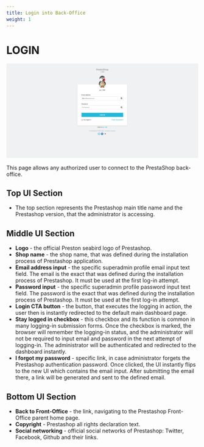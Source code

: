 ```yaml
---
title: Login into Back-Office
weight: 1
---
```

# LOGIN

![Login UI](static/login.png)

This page allows any authorized user to connect to the PrestaShop back-office. 

## Top UI Section

- The top section represents the Prestashop main title name and the Prestashop version, that the administrator is accessing.

## Middle UI Section

- **Logo** - the official Preston seabird logo of Prestashop.
- **Shop name** - the shop name, that was defined during the installation process of Prestashop application.
- **Email address input** - the specific superadmin profile email input text field. The email is the exact that was defined during the installation process of Prestashop. It must be used at the first log-in attempt. 
- **Password input** - the specific superadmin profile password input text field. The password is the exact that was defined during the installation process of Prestashop. It must be used at the first log-in attempt. 
- **Login CTA button** - the button, that executes the logging in action, the user then is instantly redirected to the default main dashboard page.
- **Stay logged in checkbox** - this checkbox and its function is common in many logging-in submission forms. Once the checkbox is marked, the browser will remember the logging-in status, and the administrator will not be required to input email and password in the next attempt of logging-in. The administrator will be authenticated and redirected to the dashboard instantly.
- **I forgot my password** - specific link, in case administrator forgets the Prestashop authentication password. Once clicked, the UI instantly flips to the new UI which contains the email input. After submitting the email there, a link will be generated and sent to the defined email.

## Bottom UI Section

- **Back to Front-Office** - the link, navigating to the Prestashop Front-Office parent home page.
- **Copyright** - Prestashop all rights declaration text.
- **Social networking** - official social networks of Prestashop: Twitter, Facebook, Github and their links.
